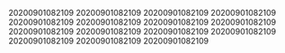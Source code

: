 20200901082109
20200901082109
20200901082109
20200901082109
20200901082109
20200901082109
20200901082109
20200901082109
20200901082109
20200901082109
20200901082109
20200901082109
20200901082109
20200901082109
20200901082109
